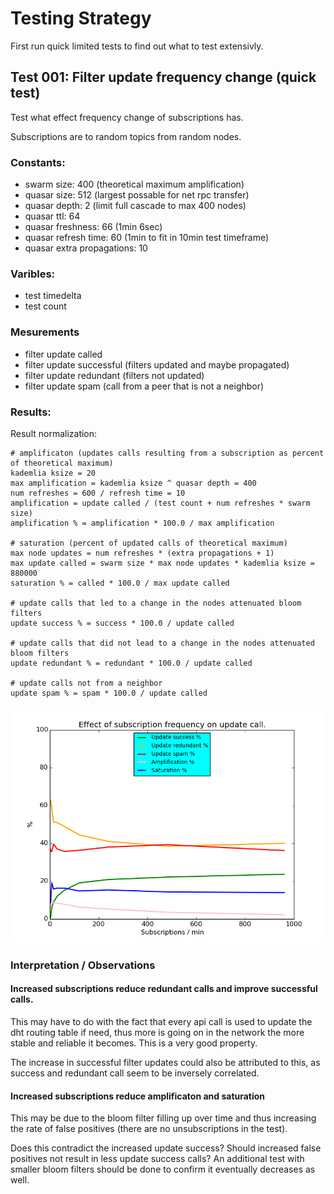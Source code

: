 # Testing Strategy

First run quick limited tests to find out what to test extensivly.



## Test 001: Filter update frequency change (quick test)

Test what effect frequency change of subscriptions has.

Subscriptions are to random topics from random nodes.


### Constants:

 * swarm size: 400 (theoretical maximum amplification)
 * quasar size: 512 (largest possable for net rpc transfer)
 * quasar depth: 2 (limit full cascade to max 400 nodes)
 * quasar ttl: 64
 * quasar freshness: 66 (1min 6sec)
 * quasar refresh time: 60 (1min to fit in 10min test timeframe)
 * quasar extra propagations: 10


### Varibles:

 * test timedelta
 * test count


### Mesurements

 * filter update called
 * filter update successful (filters updated and maybe propagated)
 * filter update redundant (filters not updated)
 * filter update spam (call from a peer that is not a neighbor)


### Results:

Result normalization:

    # amplificaton (updates calls resulting from a subscription as percent of theoretical maximum) 
    kademlia ksize = 20
    max amplification = kademlia ksize ^ quasar depth = 400
    num refreshes = 600 / refresh time = 10
    amplification = update called / (test count + num refreshes * swarm size)
    amplification % = amplification * 100.0 / max amplification

    # saturation (percent of updated calls of theoretical maximum) 
    max node updates = num refreshes * (extra propagations + 1)
    max update called = swarm size * max node updates * kademlia ksize = 880000
    saturation % = called * 100.0 / max update called

    # update calls that led to a change in the nodes attenuated bloom filters
    update success % = success * 100.0 / update called

    # update calls that did not lead to a change in the nodes attenuated bloom filters
    update redundant % = redundant * 100.0 / update called

    # update calls not from a neighbor
    update spam % = spam * 100.0 / update called


![Plot](benchmark/filterupdates_sub_freq_plot.png)


### Interpretation / Observations

#### Increased subscriptions reduce redundant calls and improve successful calls.

This may have to do with the fact that every api call is used to update
the dht routing table if need, thus more is going on in the network the
more stable and reliable it becomes. This is a very good property.

The increase in successful filter updates could also be attributed to this,
as success and redundant call seem to be inversely correlated.


#### Increased subscriptions reduce amplificaton and saturation

This may be due to the bloom filter filling up over time and thus
increasing the rate of false positives (there are no unsubscriptions in the
test).

Does this contradict the increased update success? Should increased false 
positives not result in less update success calls? An additional test with
smaller bloom filters should be done to confirm it eventually decreases as
well.
